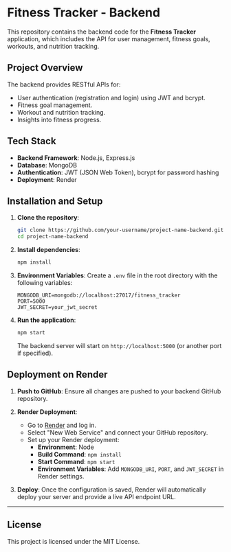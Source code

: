 # Fitness Tracker - Backend

This repository contains the backend code for the **Fitness Tracker** application, which includes the API for user management, fitness goals, workouts, and nutrition tracking.

## Project Overview

The backend provides RESTful APIs for:
- User authentication (registration and login) using JWT and bcrypt.
- Fitness goal management.
- Workout and nutrition tracking.
- Insights into fitness progress.

## Tech Stack

- **Backend Framework**: Node.js, Express.js
- **Database**: MongoDB
- **Authentication**: JWT (JSON Web Token), bcrypt for password hashing
- **Deployment**: Render

## Installation and Setup

1. **Clone the repository**:
    ```bash
    git clone https://github.com/your-username/project-name-backend.git
    cd project-name-backend
    ```

2. **Install dependencies**:
    ```bash
    npm install
    ```

3. **Environment Variables**:
    Create a `.env` file in the root directory with the following variables:
    ```plaintext
    MONGODB_URI=mongodb://localhost:27017/fitness_tracker
    PORT=5000
    JWT_SECRET=your_jwt_secret
    ```

4. **Run the application**:
    ```bash
    npm start
    ```

    The backend server will start on `http://localhost:5000` (or another port if specified).

## Deployment on Render

1. **Push to GitHub**:
    Ensure all changes are pushed to your backend GitHub repository.

2. **Render Deployment**:
    - Go to [Render](https://www.render.com/) and log in.
    - Select "New Web Service" and connect your GitHub repository.
    - Set up your Render deployment:
        - **Environment**: Node
        - **Build Command**: `npm install`
        - **Start Command**: `npm start`
        - **Environment Variables**: Add `MONGODB_URI`, `PORT`, and `JWT_SECRET` in Render settings.
    
3. **Deploy**:
    Once the configuration is saved, Render will automatically deploy your server and provide a live API endpoint URL.

---

## License

This project is licensed under the MIT License.
